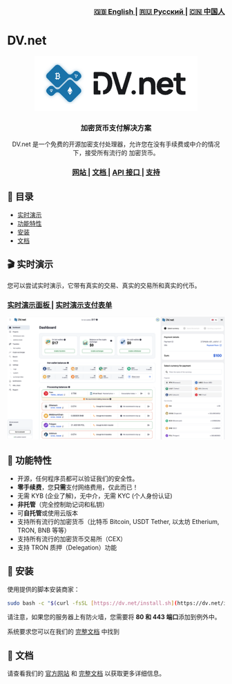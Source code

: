 <div align="right">
  <h3>
    <a href="blob/master/README.md">
      🇬🇧 English
    </a>
    <span> | </span>
    <a href="blob/master/ru/README.md">
      🇷🇺 Русский
    </a>
    </a>
    <span> | </span>
    <a href="blob/master/zh/README.md">
      🇨🇳 中国人
    </a>
  </h3>
</div>

# DV.net

<div align="center">
  <img src="../assets/01.main-banner.png">
</div>



<h3 align="center">
  加密货币支付解决方案
</h3>

<p align="center"> DV.net 是一个免费的开源加密支付处理器，允许您在没有手续费或中介的情况下，接受所有流行的
加密货币。
</p>

<div align="center">
  <h3>
    <a href="https://dv.net">
      网站
    </a>
    <span> | </span>
    <a href="https://docs.dv.net">
      文档
    </a>
    <span> | </span>
    <a href="https://docs.dv.net/en/operations/post-v1-external-wallet.html">
      API 接口
    </a>
    <span> | </span>
    <a href="https://dv.net/#support">
      支持
    </a>
  </h3>
</div>

## 📑 目录

* [实时演示](#-live-demo)
* [功能特性](#-features)
* [安装](#-installation)
* [文档](#-documentation)

## 🎬 实时演示

您可以尝试实时演示，它带有真实的交易、真实的交易所和真实的代币。

<div align="left">
  <h3>
    <a href="https://demo.dv.net/dv-admin/dashboard">
      实时演示面板
    </a>
    <span> | </span>
    <a href="https://demo.dv.net/pay/wallet/7d029e2e-840b-46f8-b898-2694306d119d?amount=15">
      实时演示支付表单
    </a>
  </h3>
</div>


![dv-panel](../assets/02.dv-panel-and-pay-form.png)



## 🌟 功能特性

* 开源，任何程序员都可以验证我们的安全性。
* **零手续费**，您**只需**支付网络费用，仅此而已！
* 无需 KYB (企业了解)，无中介，无需 KYC (个人身份认证)
* **非托管**（完全控制助记词和私钥）
* 可**自托管**或使用云版本
* 支持所有流行的加密货币（比特币 Bitcoin, USDT Tether, 以太坊 Etherium, TRON, BNB 等等）
* 支持所有流行的加密货币交易所（CEX）
* 支持 TRON 质押（Delegation）功能


## 🚀 安装

使用提供的脚本安装商家：

```bash
sudo bash -c "$(curl -fsSL [https://dv.net/install.sh](https://dv.net/install.sh))"
````

请注意，如果您的服务器上有防火墙，您需要将 **80 和 443 端口**添加到例外中。

系统要求您可以在我们的 [完整文档](https://docs.dv.net/) 中找到

## 📗 文档

请查看我们的 [官方网站](https://dv.net/) 和 [完整文档](https://docs.dv.net/) 以获取更多详细信息。
